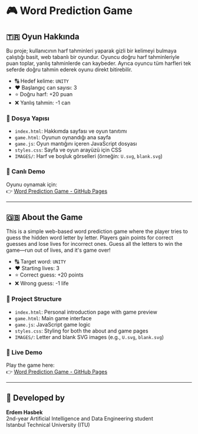 # 🎮 Word Prediction Game

## 🇹🇷 Oyun Hakkında

Bu proje; kullanıcının harf tahminleri yaparak gizli bir kelimeyi bulmaya çalıştığı basit, web tabanlı bir oyundur. Oyuncu doğru harf tahminleriyle puan toplar, yanlış tahminlerde can kaybeder. Ayrıca oyuncu tüm harfleri tek seferde doğru tahmin ederek oyunu direkt bitirebilir.

- 🔠 Hedef kelime: `UNITY`
- ❤️ Başlangıç can sayısı: 3
- ⭐ Doğru harf: +20 puan
- ❌ Yanlış tahmin: -1 can

### 📂 Dosya Yapısı
- `index.html`: Hakkımda sayfası ve oyun tanıtımı
- `game.html`: Oyunun oynandığı ana sayfa
- `game.js`: Oyun mantığını içeren JavaScript dosyası
- `styles.css`: Sayfa ve oyun arayüzü için CSS
- `IMAGES/`: Harf ve boşluk görselleri (örneğin: `U.svg`, `blank.svg`)

### 🔗 Canlı Demo
Oyunu oynamak için:  
👉 [Word Prediction Game - GitHub Pages](https://erdemhasbek.github.io/projelerim/BBF101E%20Introduction%20to%20Information%20Systems%20Term%20Project/index.html
)

---

## 🇬🇧 About the Game

This is a simple web-based word prediction game where the player tries to guess the hidden word letter by letter. Players gain points for correct guesses and lose lives for incorrect ones. Guess all the letters to win the game—run out of lives, and it's game over!

- 🔠 Target word: `UNITY`
- ❤️ Starting lives: 3
- ⭐ Correct guess: +20 points
- ❌ Wrong guess: -1 life

### 📂 Project Structure
- `index.html`: Personal introduction page with game preview
- `game.html`: Main game interface
- `game.js`: JavaScript game logic
- `styles.css`: Styling for both the about and game pages
- `IMAGES/`: Letter and blank SVG images (e.g., `U.svg`, `blank.svg`)

### 🔗 Live Demo
Play the game here:  
👉 [Word Prediction Game - GitHub Pages](https://erdemhasbek.github.io/projelerim/BBF101E%20Introduction%20to%20Information%20Systems%20Term%20Project/index.html
)

---

## 👤 Developed by
**Erdem Hasbek**  
2nd-year Artificial Intelligence and Data Engineering student  
Istanbul Technical University (ITU)


